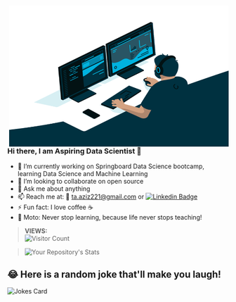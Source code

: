 <img align="right" alt="GIF" src="https://github.com/ttariqaziz/ttariqaziz/blob/main/code.gif?raw=true" width="500" height="320" />


### Hi there, I am Aspiring Data Scientist 👋 



- 🔭 I’m currently working on Springboard Data Science bootcamp, learning Data Science and Machine Learning
- 👯 I’m looking to collaborate on open source
- 💬 Ask me about anything
- 📫 Reach me at: 📧 ta.aziz221@gmail.com or [![Linkedin Badge](https://img.shields.io/badge/-tariq-blue?style=flat&logo=Linkedin&logoColor=white&link=https://www.linkedin.com/in/mtariqaziz/)](https://www.linkedin.com/in/mtariqaziz/)
- ⚡ Fun fact: I love coffee ☕
- 🍹 Moto: Never stop learning, because life never stops teaching!


>**VIEWS:**          
![Visitor Count](https://profile-counter.glitch.me/{ttariqaziz}/count.svg)


>![Your Repository's Stats](https://github-readme-stats.vercel.app/api/top-langs/?username=ttariqaziz&theme=blue-green)

## 😂 Here is a random joke that'll make you laugh!
![Jokes Card](https://readme-jokes.vercel.app/api)
                      
